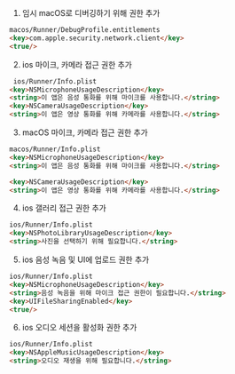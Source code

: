 1. 임시 macOS로 디버깅하기 위해 권한 추가
```html
macos/Runner/DebugProfile.entitlements
<key>com.apple.security.network.client</key>
<true/>
```

2.  ios 마이크, 카메라 접근 권한 추가
```html
 ios/Runner/Info.plist
<key>NSMicrophoneUsageDescription</key>
<string>이 앱은 음성 통화를 위해 마이크를 사용합니다.</string>
<key>NSCameraUsageDescription</key>
<string>이 앱은 영상 통화를 위해 카메라를 사용합니다.</string>
```


3. macOS 마이크, 카메라 접근 권한 추가
```html
macos/Runner/Info.plist 
<key>NSMicrophoneUsageDescription</key>
<string>이 앱은 음성 통화를 위해 마이크를 사용합니다.</string>

<key>NSCameraUsageDescription</key>
<string>이 앱은 영상 통화를 위해 카메라를 사용합니다.</string>
```

4. ios 갤러리 접근 권한 추가
```html
ios/Runner/Info.plist
<key>NSPhotoLibraryUsageDescription</key>
<string>사진을 선택하기 위해 필요합니다.</string>
```

5. ios 음성 녹음 및 UI에 업로드 권한 추가
```html
ios/Runner/Info.plist
<key>NSMicrophoneUsageDescription</key>
<string>음성 녹음을 위해 마이크 접근 권한이 필요합니다.</string>
<key>UIFileSharingEnabled</key>
<true/>
```

6. ios 오디오 세션을 활성화 권한 추가
```html
ios/Runner/Info.plist
<key>NSAppleMusicUsageDescription</key>
<string>오디오 재생을 위해 필요합니다.</string>
```